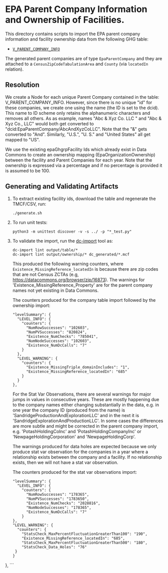 
# EPA Parent Company Information and Ownership of Facilities.

This directory contains scripts to import the EPA parent company information and
facility ownership data from the following GHG table:
- [`V_PARENT_COMPANY_INFO`](https://enviro.epa.gov/enviro/ef_metadata_html.ef_metadata_table?p_table_name=V_PARENT_COMPANY_INFO)

The generated parent companies are of type `EpaParentCompany` and they are
attached to a `CensusZipCodeTabulationArea` and `County` (via
`locatedIn` relation).

## Resolution

We create a Node for each unique Parent Company contained in the table:
V_PARENT_COMPANY_INFO. However, since there is no unique "id" for these
companies, we create one using the name (the ID is set to the dcid). This name
to ID scheme only retains the alphanumeric characters and removes all others. As
as example, names "Abc & Xyz Co. LLC " and "Abc & Xyz Co., LLC" would both get
converted to "dcid:EpaParentCompany/AbcAndXyzCoLLC". Note that the "&" gets
converted to "And". Similarly, "U.S.", "U. S." and "United States" all get
mapped to "US".

We use the existing epaGhgrpFacility Ids which already exist in Data Commons to
create an ownership mapping (EpaOrganizationOwnership) between the facility and
Parent Companies for each year. Note that the ownership is expressed via a
percentage and if no percentage is provided it is assumed to be 100.

## Generating and Validating Artifacts

1. To extract existing facility ids, download the table and regenerate the TMCF/CSV, run:

      ```
      ./generate.sh
      ```

2. To run unit tests:

      ```
      python3 -m unittest discover -v -s ../ -p "*_test.py"
      ```

3. To validate the import, run the [dc-import](https://github.com/datacommonsorg/import#using-import-tool) tool as:

    ```
    dc-import lint output/table/*
    dc-import lint output/ownership/* dc_generated/*.mcf
    ```

    This produced the following warning counters, where
    `Existence_MissingReference_locatedIn` is because there are zip codes that
    are not Census ZCTAs (e.g, https://datacommons.org/browser/zip/16873). The
    warnings for 'Existence_MissingReference_Property' are for the parent
    company names not yet existing in Data Commons.

    The counters produced for the company table import followed by the
    ownership import:

    ```
    "levelSummary": {
      "LEVEL_INFO": {
        "counters": {
          "NumRowSuccesses": "102603",
          "NumPVSuccesses": "820824",
          "Existence_NumChecks": "785041",
          "NumNodeSuccesses": "102603",
          "Existence_NumDcCalls": "7"
        }
      },
      "LEVEL_WARNING": {
        "counters": {
          "Existence_MissingTriple_domainIncludes": "1",
          "Existence_MissingReference_locatedIn": "685"
        }
      }
    },
    ```

    For the Stat Var Observations, there are several warnings for major jumps
    in values in consecutive years. These are mostly happening due to the
    company names either changing substantially in the data, e.g. in one year
    the company ID (produced from the name) is 'SandridgeProductionAndExplorationLLC'
    and in the next it is 'SandridgeExplorationAndProductionLLC'. In some cases
    the differences are more subtle and might be corrected in the parent
    company import, e.g. 'PotashHoldingCoInc' and 'PotashHoldingCompanyInc' or
    'NewpageHoldingCorporation' and 'NewpageHoldingCorp'.

    The warnings produced for data holes are expected because we only produce
    stat var observation for the companies in a year where a relationship exists
    between the company and a facility. If no relationship exists, then we
    will not have a stat var observation.

    The counters produced for the stat var observations import:

    ```
    "levelSummary": {
      "LEVEL_INFO": {
        "counters": {
          "NumRowSuccesses": "178365",
          "NumPVSuccesses": "1783650",
          "Existence_NumChecks": "2028816",
          "NumNodeSuccesses": "178365",
          "Existence_NumDcCalls": "7"
        }
    },
    "LEVEL_WARNING": {
      "counters": {
        "StatsCheck_MaxPercentFluctuationGreaterThan100": "190",
        "Existence_MissingReference_locatedIn": "685",
        "StatsCheck_MaxPercentFluctuationGreaterThan500": "180",
        "StatsCheck_Data_Holes": "76"
     }
   }
 },
    ```
